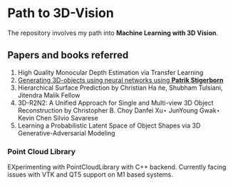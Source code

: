 # Path to 3D-Vision
The repository involves my path into **Machine Learning with 3D Vision**.
## Papers and books referred
1. High Quality Monocular Depth Estimation via Transfer Learning
2. [Generating 3D-objects using neural networks using **Patrik 
Stigerborn**](https://www.diva-portal.org/smash/get/diva2:1218064/FULLTEXT01.pdf)
3. Hierarchical Surface Prediction by Christian Ha ̈ne, Shubham Tulsiani, 
Jitendra Malik Fellow
4. 3D-R2N2: A Unified Approach for Single and Multi-view 3D Object 
Reconstruction by Christopher B. Choy Danfei Xu⋆ JunYoung Gwak⋆ Kevin Chen Silvio Savarese
5. Learning a Probabilistic Latent Space of Object Shapes via 3D 
Generative-Adversarial Modeling

### Point Cloud Library
EXperimenting with PointCloudLibrary with C++ backend. Currently facing issues with VTK and QT5 support on M1 based systems.
